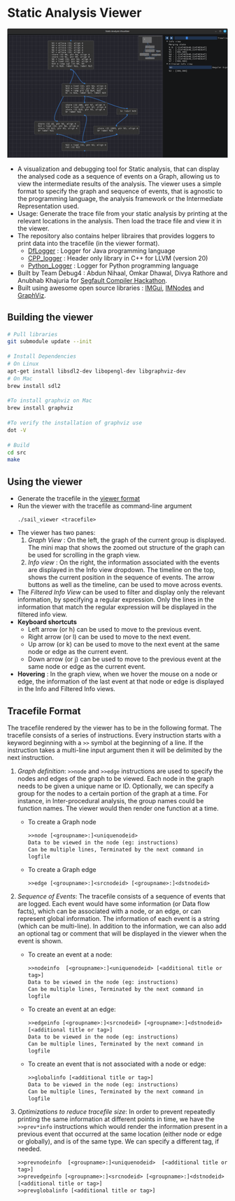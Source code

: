 # Static Analysis Viewer

![Screenshot](screenshot.png)

- A visualization and debugging tool for Static analysis, that can display the analysed code as a sequence of events on a Graph, allowing us to view the intermediate results of the analysis. The viewer uses a simple format to specify the graph and sequence of events, that is agnostic to the programming language, the analysis framework or the Intermediate Representation used.
- Usage: Generate the trace file from your static analysis by printing at the relevant locations in the analysis. Then load the trace file and view it in the viewer.
- The repository also contains helper libraires that provides loggers to print data into the tracefile (in the viewer format).
    - [DfLogger](./DfLogger) : Logger for Java programming language
    - [CPP_logger](./CPP_logger/TraceWriter.hpp) : Header only library in C++ for LLVM (version 20)
    - [Python_Logger](./Python_Logger) : Logger for Python programming language
- Built by Team Debug4 : Abdun Nihaal, Omkar Dhawal, Divya Rathore and Anubhab Khajuria for [Segfault Compiler Hackathon](https://segfault.compilertech.org).
- Built using awesome open source libraries : [IMGui](https://github.com/ocornut/imgui), [IMNodes](https://github.com/nelarius/imnodes) and [GraphViz](https://graphviz.org).

## Building the viewer
```sh
# Pull libraries
git submodule update --init

# Install Dependencies
# On Linux
apt-get install libsdl2-dev libopengl-dev libgraphviz-dev
# On Mac
brew install sdl2

#To install graphviz on Mac 
brew install graphviz

#To verify the installation of graphviz use
dot -V

# Build
cd src
make
```

## Using the viewer
- Generate the tracefile in the [viewer format](#tracefile-format)
- Run the viewer with the tracefile as command-line argument
    ```
    ./sail_viewer <tracefile>
    ```
- The viewer has two panes:
    1. *Graph View* : On the left, the graph of the current group is displayed. The mini map that shows the zoomed out structure of the graph can be used for scrolling in the graph view.
    2. *Info view* : On the right, the information associated with the events are displayed in the Info view dropdown. The timeline on the top, shows the current position in the sequence of events. The arrow buttons as well as the timeline, can be used to move across events.
- The *Filtered Info View* can be used to filter and display only the relevant information, by specifying a regular expression. Only the lines in the information that match the regular expression will be displayed in the filtered info view.
- **Keyboard shortcuts**
    - Left arrow (or h) can be used to move to the previous event.
    - Right arrow (or l) can be used to move to the next event.
    - Up arrow (or k) can be used to move to the next event at the same node or edge as the current event.
    - Down arrow (or j) can be used to move to the previous event at the same node or edge as the current event.
- **Hovering** : In the graph view, when we hover the mouse on a node or edge, the information of the last event at that node or edge is displayed in the Info and Filtered Info views.

## Tracefile Format

The tracefile rendered by the viewer has to be in the following format. The tracefile consists of a series of instructions. Every instruction starts with a keyword beginning with a `>>` symbol at the beginning of a line. If the instruction takes a multi-line input argument then it will be delimited by the next instruction.

1. *Graph definition*: `>>node` and `>>edge` instructions are used to specify the nodes and edges of the graph to be viewed. Each node in the graph needs to be given a unique name or ID. Optionally, we can specify a group for the nodes to a certain portion of the graph at a time. For instance, in Inter-procedural analysis, the group names could be function names. The viewer would then render one function at a time.

    - To create a Graph node
        ```
        >>node [<groupname>:]<uniquenodeid>
        Data to be viewed in the node (eg: instructions)
        Can be multiple lines, Terminated by the next command in logfile
        ```

    - To create a Graph edge
        ```
        >>edge [<groupname>:]<srcnodeid> [<groupname>:]<dstnodeid>
        ```

2. *Sequence of Events*: The tracefile consists of a sequence of events that are logged. Each event would have some information (or Data flow facts), which can be associated with a node, or an edge, or can represent global information. The information of each event is a string (which can be multi-line). In addition to the information, we can also add an optional tag or comment that will be displayed in the viewer when the event is shown.

    - To create an event at a node:
        ```
        >>nodeinfo  [<groupname>:]<uniquenodeid> [<additional title or tag>]
        Data to be viewed in the node (eg: instructions)
        Can be multiple lines, Terminated by the next command in logfile
        ```
    - To create an event at an edge:
        ```
        >>edgeinfo [<groupname>:]<srcnodeid> [<groupname>:]<dstnodeid>  [<additional title or tag>]
        Data to be viewed in the node (eg: instructions)
        Can be multiple lines, Terminated by the next command in logfile
        ```
    - To create an event that is not associated with a node or edge:
        ```
        >>globalinfo [<additional title or tag>]
        Data to be viewed in the node (eg: instructions)
        Can be multiple lines, Terminated by the next command in logfile
        ```

3. *Optimizations to reduce tracefile size*: In order to prevent repeatedly printing the same information at different points in time, we have the `>>prev*info` instructions which would render the information present in a previous event that occurred at the same location (either node or edge or globally), and is of the same type. We can specify a different tag, if needed.
    ```
    >>prevnodeinfo  [<groupname>:]<uniquenodeid>  [<additional title or tag>]
    >>prevedgeinfo [<groupname>:]<srcnodeid> [<groupname>:]<dstnodeid>  [<additional title or tag>]
    >>prevglobalinfo [<additional title or tag>]
    ```
